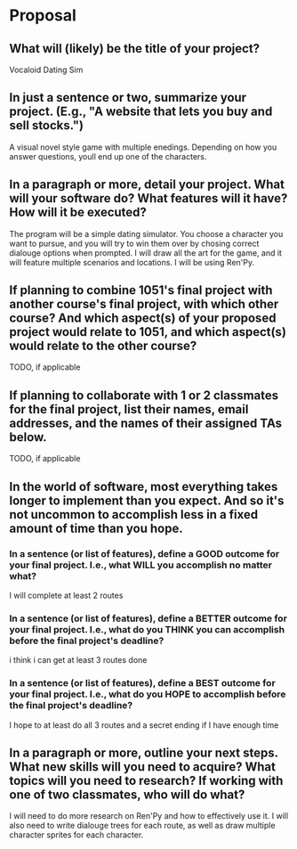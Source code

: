 # Proposal

## What will (likely) be the title of your project?

Vocaloid Dating Sim

## In just a sentence or two, summarize your project. (E.g., "A website that lets you buy and sell stocks.")

A visual novel style game with multiple enedings.  Depending on how you answer questions, youll end up one of the characters.

## In a paragraph or more, detail your project. What will your software do? What features will it have? How will it be executed?

The program will be a simple dating simulator. You choose a character you want to pursue, and you will try to win them over by chosing correct dialouge options when prompted.  I will draw all the art for the game, and it will feature multiple scenarios and locations. I will be using Ren'Py.

## If planning to combine 1051's final project with another course's final project, with which other course? And which aspect(s) of your proposed project would relate to 1051, and which aspect(s) would relate to the other course?

TODO, if applicable

## If planning to collaborate with 1 or 2 classmates for the final project, list their names, email addresses, and the names of their assigned TAs below.

TODO, if applicable

## In the world of software, most everything takes longer to implement than you expect. And so it's not uncommon to accomplish less in a fixed amount of time than you hope.

### In a sentence (or list of features), define a GOOD outcome for your final project. I.e., what WILL you accomplish no matter what?

I will complete at least 2 routes

### In a sentence (or list of features), define a BETTER outcome for your final project. I.e., what do you THINK you can accomplish before the final project's deadline?

i think i can get at least 3 routes done

### In a sentence (or list of features), define a BEST outcome for your final project. I.e., what do you HOPE to accomplish before the final project's deadline?

I hope to at least do all 3 routes and a secret ending if I have enough time

## In a paragraph or more, outline your next steps. What new skills will you need to acquire? What topics will you need to research? If working with one of two classmates, who will do what?

I will need to do more research on Ren'Py and how to effectively use it.  I will also need to write dialouge trees for each route, as well as draw multiple character sprites for each character.
